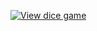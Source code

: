 
[![View dice game](https://codesandbox.io/static/img/play-codesandbox.svg)](https://codesandbox.io/s/x9x89vyppp?autoresize=1&fontsize=14&view=preview)
